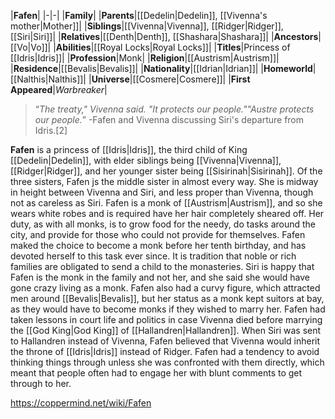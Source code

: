 |**Fafen**|
|-|-|
|**Family**|
|**Parents**|[[Dedelin\|Dedelin]], [[Vivenna's mother\|Mother]]|
|**Siblings**|[[Vivenna\|Vivenna]], [[Ridger\|Ridger]], [[Siri\|Siri]]|
|**Relatives**|[[Denth\|Denth]], [[Shashara\|Shashara]]|
|**Ancestors**|[[Vo\|Vo]]|
|**Abilities**|[[Royal Locks\|Royal Locks]]|
|**Titles**|Princess of [[Idris\|Idris]]|
|**Profession**|Monk|
|**Religion**|[[Austrism\|Austrism]]|
|**Residence**|[[Bevalis\|Bevalis]]|
|**Nationality**|[[Idrian\|Idrian]]|
|**Homeworld**|[[Nalthis\|Nalthis]]|
|**Universe**|[[Cosmere\|Cosmere]]|
|**First Appeared**|*Warbreaker*|

>“*The treaty," Vivenna said. "It protects our people.""Austre protects our people.*”
\-Fafen and Vivenna discussing Siri's departure from Idris.[2]


**Fafen** is a princess of [[Idris\|Idris]], the third child of King [[Dedelin\|Dedelin]], with elder siblings being [[Vivenna\|Vivenna]], [[Ridger\|Ridger]], and her younger sister being [[Sisirinah\|Sisirinah]]. Of the three sisters, Fafen js the middle sister in almost every way. She is midway in height between Vivenna and Siri, and less proper than Vivenna, though not as careless as Siri.
Fafen is a monk of [[Austrism\|Austrism]], and so she wears white robes and is required have her hair completely sheared off. Her duty, as with all monks, is to grow food for the needy, do tasks around the city, and provide for those who could not provide for themselves. Fafen maked the choice to become a monk before her tenth birthday, and has devoted herself to this task ever since. It is tradition that noble or rich families are obligated to send a child to the monasteries. Siri is happy that Fafen is the monk in the family and not her, and she said she would have gone crazy living as a monk. Fafen also had a curvy figure, which attracted men around [[Bevalis\|Bevalis]], but her status as a monk kept suitors at bay, as they would have to become monks if they wished to marry her.
Fafen had taken lessons in court life and politics in case Vivenna died before marrying the [[God King\|God King]] of [[Hallandren\|Hallandren]]. When Siri was sent to Hallandren instead of Vivenna, Fafen believed that Vivenna would inherit the throne of [[Idris\|Idris]] instead of Ridger.
Fafen had a tendency to avoid thinking things through unless she was confronted with them directly, which meant that people often had to engage her with blunt comments to get through to her.



https://coppermind.net/wiki/Fafen
